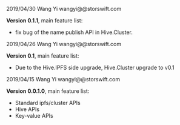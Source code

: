 2019/04/30 Wang Yi wangyi@@storswift.com

**Version 0.1.1**, main feature list:

- fix bug of the name publish API in Hive.Cluster.

2019/04/26 Wang Yi wangyi@@storswift.com

**Version 0.1**, main feature list:

- Due to the Hive.IPFS side upgrade, Hive.Cluster upgrade to v0.1

2019/04/15 Wang Yi wangyi@@storswift.com

**Version 0.0.1.0**, main feature list:

- Standard ipfs/cluster APIs
- Hive APIs
- Key-value APIs
